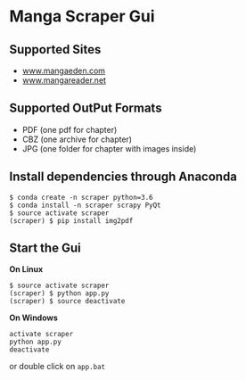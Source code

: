 # Manga Scraper Gui

## Supported Sites
- www.mangaeden.com
- www.mangareader.net

## Supported OutPut Formats
- PDF (one pdf for chapter)
- CBZ (one archive for chapter)
- JPG (one folder for chapter with images inside)

## Install dependencies through Anaconda 

```
$ conda create -n scraper python=3.6
$ conda install -n scraper scrapy PyQt
$ source activate scraper
(scraper) $ pip install img2pdf
```

## Start the Gui
**On Linux**
```
$ source activate scraper
(scraper) $ python app.py
(scraper) $ source deactivate
```

**On Windows**
```
activate scraper
python app.py
deactivate
```
or double click on `app.bat`
